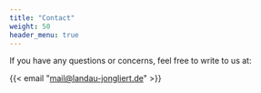 ```yaml
---
title: "Contact"
weight: 50
header_menu: true
---
```


If you have any questions or concerns, feel free to write to us at:

{{< email "mail@landau-jongliert.de" >}}
